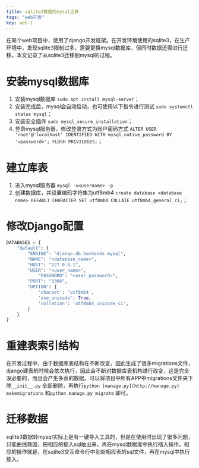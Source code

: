 ```yaml
---
title: sqlite3数据向mysql迁移
tags: "web开发"
key: web-1
---
```


在某个web项目中，使用了django开发框架。在开发环境使用的sqlite3，在生产环境中，发现sqlite3限制过多，需要更换mysql数据库，但同时数据还得进行迁移。本文记录了从sqlite3迁移到mysql的过程。

# 安装mysql数据库

1. 安装mysql数据库 `sudo apt install mysql-server`；
2. 安装完成后，mysql会自动启动，也可使用以下指令进行测试 `sudo systemctl status mysql`；
3. 安装安全插件 `sudo mysql_secure_installation`；
4. 登录mysql服务器，修改登录方式为账户密码方式 `ALTER USER 'root'@'localhost' IDENTIFIED WITH mysql_native_password BY '<password>'; FLUSH PRIVILEGES;`；

# 建立库表

1. 进入mysql服务器 `mysql -u<username> -p`
2. 创建数据库，并设置编码字符集为utf8mb4 `create database <database name> DEFAULT CHARACTER SET utf8mb4 COLLATE utf8mb4_general_ci;`；

# 修改Django配置

```python
DATABASES = {
    "default": {
        "ENGINE": "django.db.backends.mysql",
        "NAME": "<database_name>",
        "HOST": "127.0.0.1",
        "USER": "<user_name>",
	        "PASSWORD": "<user_password>",
        "PORT": "3306",
        "OPTION": {
            'charset': 'utf8mb4',
            'use_unicode': True,
            'collation': 'utf8mb4_unicode_ci',
        }
    }
}
```

# 重建表索引结构

在开发过程中，由于数据库表结构在不断改变，因此生成了很多migrations文件，django建表的时候会依次执行，因此会不断对数据库表机构进行改变，这是完全没必要的，而且会产生多余的数据。可以将项目中所有APP中migrations文件夹下除`__init__.py` 全部删除，再执行`python [manage.py](http://manage.py) makemigrations` 和`python manage.py migrate` 即可。

# 迁移数据

sqlite3数据转mysql实际上是有一键导入工具的，但是在使用时出现了很多问题，只能曲线救国，把相应的插入sql抽出来，再在mysql数据库中执行插入操作。相应的操作就是，在sqlite3交互命令行中到处相应表的sql文件，再在mysql中执行插入。